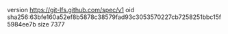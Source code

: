 version https://git-lfs.github.com/spec/v1
oid sha256:63bfe160a52ef8b5878c38579fad93c3053570227cb7258251bbc15f5984ee7b
size 7377
